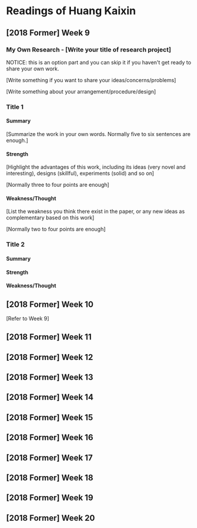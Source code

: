 # Readings of Huang Kaixin

## [2018 Former] Week 9 

### My Own Research - [Write your title of research project]

NOTICE: this is an option part and you can skip it if you haven't get ready to share your own work.

[Write something if you want to share your ideas/concerns/problems]

[Write something about your arrangement/procedure/design]

### Title 1

#### Summary

[Summarize the work in your own words. Normally five to six sentences are enough.]

#### Strength

[Highlight the advantages of this work, including its ideas (very novel and interesting), designs (skillful), experiments (solid) and so on]

[Normally three to four points are enough]

#### Weakness/Thought

[List the weakness you think there exist in the paper, or any new ideas as complementary based on this work]

[Normally two to four points are enough]

### Title 2

#### Summary

#### Strength

#### Weakness/Thought

## [2018 Former] Week 10

[Refer to Week 9]

## [2018 Former] Week 11

## [2018 Former] Week 12 

## [2018 Former] Week 13

## [2018 Former] Week 14

## [2018 Former] Week 15 

## [2018 Former] Week 16

## [2018 Former] Week 17

## [2018 Former] Week 18 

## [2018 Former] Week 19

## [2018 Former] Week 20
